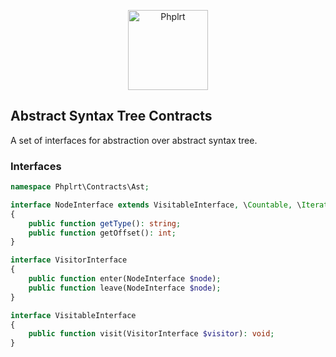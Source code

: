 <p align="center">
    <a href="https://railt.org"><img src="https://avatars2.githubusercontent.com/u/49816277?s=128" width="128" alt="Phplrt" /></a>
</p>

## Abstract Syntax Tree Contracts

A set of interfaces for abstraction over abstract syntax tree.

### Interfaces

```php
namespace Phplrt\Contracts\Ast;

interface NodeInterface extends VisitableInterface, \Countable, \IteratorAggregate, \ArrayAccess
{
    public function getType(): string;
    public function getOffset(): int;
}

interface VisitorInterface
{
    public function enter(NodeInterface $node);
    public function leave(NodeInterface $node);
}

interface VisitableInterface
{
    public function visit(VisitorInterface $visitor): void;
}
```
